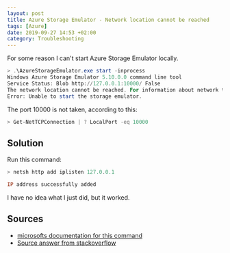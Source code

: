 ```yaml
---
layout: post
title: Azure Storage Emulator - Network location cannot be reached
tags: [Azure]
date: 2019-09-27 14:53 +02:00
category: Troubleshooting
---
```


For some reason I can't start Azure Storage Emulator locally.

```powershell
> .\AzureStorageEmulator.exe start -inprocess
Windows Azure Storage Emulator 5.10.0.0 command line tool
Service Status: Blob http://127.0.0.1:10000/ False
The network location cannot be reached. For information about network troubleshooting, see Windows Help
Error: Unable to start the storage emulator.
```

The port 10000 is not taken, according to this:

```powershell
> Get-NetTCPConnection | ? LocalPort -eq 10000
```

## Solution

Run this command:

```powershell
> netsh http add iplisten 127.0.0.1

IP address successfully added
```

I have no idea what I just did, but it worked.

## Sources

- [microsofts documentation for this command][1]
- [Source answer from stackoverflow][2]

[1]:
	https://docs.microsoft.com/nb-no/windows/win32/http/add-iplisten?redirectedfrom=MSDN
[2]: https://stackoverflow.com/questions/34543443/cant-access-127-0-0-1
